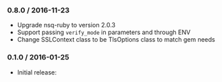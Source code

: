 ### 0.8.0 / 2016-11-23

* Upgrade nsq-ruby to version 2.0.3
* Support passing `verify_mode` in parameters and through ENV
* Change SSLContext class to be TlsOptions class to match gem needs

### 0.1.0 / 2016-01-25

* Initial release:
